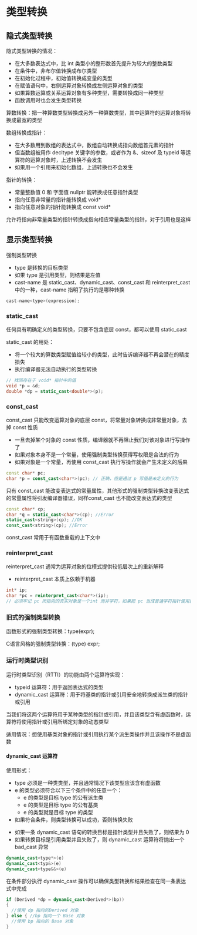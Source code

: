 # 类型转换

## 隐式类型转换

隐式类型转换的情况：
- 在大多数表达式中，比 int 类型小的整形数首先提升为较大的整数类型
- 在条件中，非布尔值转换成布尔类型
- 在初始化过程中，初始值转换成变量的类型
- 在赋值语句中，右侧运算对象转换成左侧运算对象的类型
- 如果算数运算或关系运算对象有多种类型，需要转换成同一种类型
- 函数调用时也会发生类型转换

算数转换：把一种算数类型转换成另外一种算数类型，其中运算符的运算对象将转换成最宽的类型

数组转换成指针：
- 在大多数用到数组的表达式中，数组自动转换成指向数组首元素的指针
- 但当数组被用作 decltype 关键字的参数，或者作为 &、sizeof 及 typeid  等运算符的运算对象时，上述转换不会发生
- 如果用一个引用来初始化数组，上述转换也不会发生

指针的转换：
- 常量整数值 0 和 字面值  nullptr 能转换成任意指针类型
- 指向任意非常量的指针能转换成 void*
- 指向任意对象的指针能转换成 const void*

允许将指向非常量类型的指针转换成指向相应常量类型的指针，对于引用也是这样

## 显示类型转换

强制类型转换
- type 是转换的目标类型
- 如果 type 是引用类型，则结果是左值
- cast-name 是 static_cast、dynamic_cast、const_cast 和 reinterpret_cast 中的一种，cast-name 指明了执行的是哪种转换

```C++
cast-name<type>(expression);
```

### static_cast

任何具有明确定义的类型转换，只要不包含底层 const，都可以使用 static_cast

static_cast 的用处：
- 将一个较大的算数类型赋值给较小的类型，此时告诉编译器不再会潜在的精度损失
- 执行编译器无法自动执行的类型转换

```C++
// 找回存在于 void* 指针中的值
void *p = &d;
double *dp = static_cast<double*>(p);
```

### const_cast

const_cast 只能改变运算对象的底层 const，将常量对象转换成非常量对象，去掉 const 性质
- 一旦去掉某个对象的 const 性质，编译器就不再阻止我们对该对象进行写操作了
- 如果对象本身不是一个常量，使用强制类型转换获得写权限是合法的行为
- 如果对象是一个常量，再使用 const_cast 执行写操作就会产生未定义的后果

```C++
const char* pc;
char *p = const_cast<char*>(pc); // 正确，但是通过 p 写值是未定义的行为
```

只有 const_cast 能改变表达式的常量属性，其他形式的强制类型转换改变表达式的常量属性将引发编译器错误，同样const_cast 也不能改变表达式的类型
```C++
const char* cp;
char *q = static_cast<char*>(cp); //Error
static_cast<string>(cp); //OK
const_cast<string>(cp); //Error
```

const_cast 常用于有函数重载的上下文中

### reinterpret_cast

reinterpret_cast 通常为运算对象的位模式提供较低层次上的重新解释
- reinterpret_cast 本质上依赖于机器

```C++
int* ip;
char *pc = reinterpret_cast<char*>(ip);
// 必须牢记 pc 所指向的真实对象是一个int 而非字符，如果把 pc 当成普通字符指针使用就可能在运行时发生错误
```

### 旧式的强制类型转换

函数形式的强制类型转换：type(expr);

C语言风格的强制类型转换：(type) expr;


### 运行时类型识别

运行时类型识别（RTTI）的功能由两个运算符实现：
- typeid 运算符：用于返回表达式的类型
- dynamic_cast 运算符：用于将基类的指针或引用安全地转换成派生类的指针或引用

当我们将这两个运算符用于某种类型的指针或引用，并且该类型含有虚函数时，运算符将使用指针或引用所绑定对象的动态类型

适用情况：想使用基类对象的指针或引用执行某个派生类操作并且该操作不是虚函数

#### dynamic_cast 运算符

使用形式：
- type 必须是一种类类型，并且通常情况下该类型应该含有虚函数
- e 的类型必须符合以下三个条件中的任意一个：
  + e 的类型是目标 type 的公有派生类
  + e 的类型是目标 type 的公有基类
  + e 的类型就是目标 type 的类型
 - 如果符合条件，则类型转换可以成功，否则转换失败
  + 如果一条 dynamic_cast 语句的转换目标是指针类型并且失败了，则结果为 0
  + 如果转换目标是引用类型并且失败了，则 dynamic_cast 运算符将抛出一个 bad_cast 异常
```C++
dynamic_cast<type*>(e)
dynamic_cast<typ&>(e)
dynamic_cast<type&&>(e)
```

在条件部分执行 dynamic_cast 操作可以确保类型转换和结果检查在同一条表达式中完成
```C++
if (Derived *dp = dynamic_cast<Derived*>(bp))
{
  //使用 dp 指向的Derived 对象
} else { //bp 指向一个 Base 对象
  //使用 bp 指向的 Base 对象
}





```
